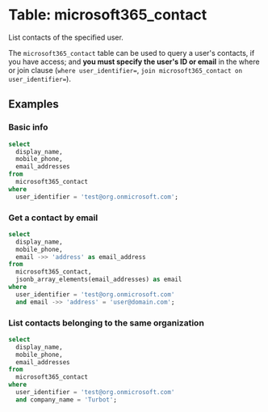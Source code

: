 # Table: microsoft365_contact

List contacts of the specified user.

The `microsoft365_contact` table can be used to query a user's contacts, if you have access; and **you must specify the user's ID or email** in the where or join clause (`where user_identifier=`, `join microsoft365_contact on user_identifier=`).

## Examples

### Basic info

```sql
select
  display_name,
  mobile_phone,
  email_addresses
from
  microsoft365_contact
where
  user_identifier = 'test@org.onmicrosoft.com';
```

### Get a contact by email

```sql
select
  display_name,
  mobile_phone,
  email ->> 'address' as email_address
from
  microsoft365_contact,
  jsonb_array_elements(email_addresses) as email
where
  user_identifier = 'test@org.onmicrosoft.com'
  and email ->> 'address' = 'user@domain.com';
```

### List contacts belonging to the same organization

```sql
select
  display_name,
  mobile_phone,
  email_addresses
from
  microsoft365_contact
where
  user_identifier = 'test@org.onmicrosoft.com'
  and company_name = 'Turbot';
```
